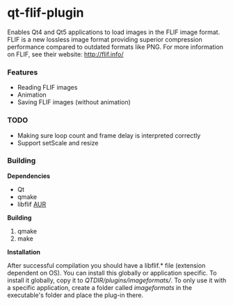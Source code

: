 # qt-flif-plugin

Enables Qt4 and Qt5 applications to load images in the FLIF image format.
FLIF is a new lossless image format providing superior compression performance compared to outdated formats like PNG. For more information on FLIF, see their website: http://flif.info/

### Features

- Reading FLIF images
- Animation
- Saving FLIF images (without animation)

### TODO

- Making sure loop count and frame delay is interpreted correctly
- Support setScale and resize

### Building

**Dependencies**

- Qt
- qmake
- libflif [AUR](https://aur.archlinux.org/packages/flif-git/)

**Building**

1. qmake
2. make

**Installation**

After successful compilation you should have a libflif.* file (extension dependent on OS). You can install this globally or application specific. To install it globally, copy it to *QTDIR/plugins/imageformats/*. To only use it with a specific application, create a folder called *imageformats* in the executable's folder and place the plug-in there.
